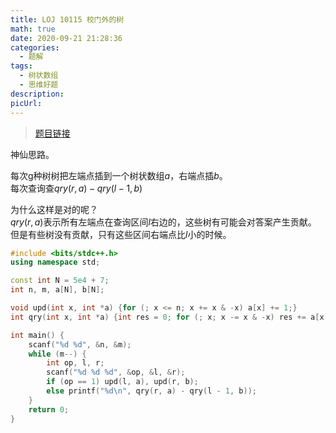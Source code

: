 ```yaml
---
title: LOJ 10115 校门外的树
math: true
date: 2020-09-21 21:28:36
categories: 
  - 题解
tags: 
  - 树状数组
  - 思维好题
description: 
picUrl: 
---
```



>[题目链接](https://loj.ac/problem/10115)  

神仙思路。  
<!--more-->
每次g种树树把左端点插到一个树状数组$a$，右端点插$b$。  
每次查询查$qry(r,a)-qry(l-1,b)$   

为什么这样是对的呢？  
$qry(r,a)$表示所有左端点在查询区间$l$右边的，这些树有可能会对答案产生贡献。  
但是有些树没有贡献，只有这些区间右端点比$l$小的时候。  

```cpp
#include <bits/stdc++.h>
using namespace std;

const int N = 5e4 + 7;
int n, m, a[N], b[N];

void upd(int x, int *a) {for (; x <= n; x += x & -x) a[x] += 1;}
int qry(int x, int *a) {int res = 0; for (; x; x -= x & -x) res += a[x]; return res;} 

int main() {
    scanf("%d %d", &n, &m);
	while (m--) {
		int op, l, r;
		scanf("%d %d %d", &op, &l, &r);
		if (op == 1) upd(l, a), upd(r, b);
		else printf("%d\n", qry(r, a) - qry(l - 1, b));
	}
	return 0;
}
```